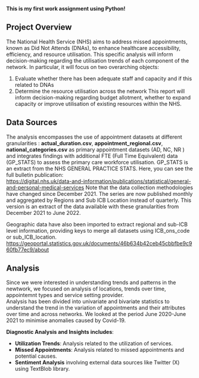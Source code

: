 **This is my first work assignment using Python!**

## Project Overview
The National Health Service (NHS) aims to address missed appointments, known as Did Not Attends (DNAs), to enhance healthcare accessibility, efficiency, and resource utilisation.
This specific analysis will inform decision-making regarding the utilisation trends of each component of the network. In particular, it will focus on two overarching objects: 
1.	Evaluate whether there has been adequate staff and capacity and if this related to DNAs 
2.	Determine the resource utilisation across the network 
This report will inform decision-making regarding budget allotment, whether to expand capacity or improve utilisation of existing resources within the NHS.

## Data Sources
The analysis encompasses the use of appointment datasets at different granularities : **actual_duration.csv**, **appointment_regional.csv**, **national_categories.csv** as primary appointment datasets (AD, NC, NR )  and integrates findings with additional FTE (Full Time Equivalent) data (GP_STATS)  to assess the primary care workforce utilisation. 
GP_STATS is an extract from the NHS GENERAL PRACTICE STATS. Here, you can see the full bulletin publication:   
https://digital.nhs.uk/data-and-information/publications/statistical/general-and-personal-medical-services
Note that the data collection methodologies have changed since December 2021. The series are now published monthly and aggregated by Regions and Sub ICB Location instead of quarterly. This version is an extract of the data available with these granularities from December 2021 to June 2022.

Geographic data have also been imported to extract regional and sub-ICB level information, providing keys to merge all datasets using ICB_ons_code or sub_ICB_location.
https://geoportal.statistics.gov.uk/documents/46b634b42ceb45cbbfbe9c960fb77ec9/about

## Analysis
Since we were interested in understanding trends and patterns in the newtwork, we  focused on analysis of locations, trends over time, appointemnt types and service setting provider.  
Analysis has been divided into univariate and bivariate statistics to understand the trend in the variation of appointments and their attributes over time and across networks.  We looked at the period June 2020-June 2021 to minimise anomalies caused by Covid-19.

**Diagnostic Analysis and Insights includes**: 
- **Utilization Trends**: Analysis related to the utilization of services. 
- **Missed Appointments**: Analysis related to missed appointments and potential causes.
- **Sentiment Analysis** involving external data sources like Twitter (X) using TextBlob library. 


